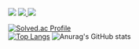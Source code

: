<img src="https://capsule-render.vercel.app/api?type=waving&&color=0:9678B7,100:92B2C2&height=200&section=header&text=Hi!%20i'm%20Yunchan&fontSize=70&fontColor=FFFFFF" />

<a href="https://yunchan97.tistory.com/">
  <img src="https://img.shields.io/badge/%20Blog-11B48A?style=flat-square&logo=Vimeo&logoColor=white&link=https://yunchan97.tistory.com/"/>
</a>
<a href="https://yunchan97.tistory.com/">
 <img src="https://img.shields.io/badge/Blog-#000000?style=flat&logo=Tistory&logoColor=white"/>
</a>

[![Solved.ac Profile](http://mazassumnida.wtf/api/generate_badge?boj=dbscks97)](https://solved.ac/dbscks97)<br/>
[![Top Langs](https://github-readme-stats.vercel.app/api/top-langs/?username=dbscks97&layout=compact)](https://github.com/dbscks97/github-readme-stats)
![Anurag's GitHub stats](https://github-readme-stats.vercel.app/api?username=dbscks97&show_icons=true&theme=tokyonight)
